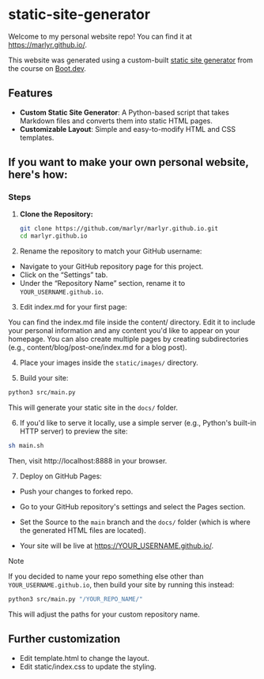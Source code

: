 # static-site-generator

Welcome to my personal website repo! You can find it at https://marlyr.github.io/.

This website was generated using a custom-built [static site generator](https://www.boot.dev/courses/build-static-site-generator-python) from the course on [Boot.dev](https://www.boot.dev).

## Features

- **Custom Static Site Generator**: A Python-based script that takes Markdown files and converts them into static HTML pages.
- **Customizable Layout**: Simple and easy-to-modify HTML and CSS templates.

## If you want to make your own personal website, here's how:

### Steps

1. **Clone the Repository:**

   ```bash
   git clone https://github.com/marlyr/marlyr.github.io.git
   cd marlyr.github.io
   ```
2. Rename the repository to match your GitHub username:

- Navigate to your GitHub repository page for this project.
- Click on the “Settings” tab.
- Under the “Repository Name” section, rename it to `YOUR_USERNAME.github.io`.

3. Edit index.md for your first page:

You can find the index.md file inside the content/ directory. Edit it to include your personal information and any content you'd like to appear on your homepage. You can also create multiple pages by creating subdirectories (e.g., content/blog/post-one/index.md for a blog post).

4. Place your images inside the `static/images/` directory.

5. Build your site:

```bash
python3 src/main.py
```
This will generate your static site in the `docs/` folder.

6. If you'd like to serve it locally, use a simple server (e.g., Python's built-in HTTP server) to preview the site:

```bash
sh main.sh
```
Then, visit http://localhost:8888 in your browser.

7. Deploy on GitHub Pages:

- Push your changes to forked repo.

- Go to your GitHub repository's settings and select the Pages section.

- Set the Source to the `main` branch and the `docs/` folder (which is where the generated HTML files are located).

- Your site will be live at https://YOUR_USERNAME.github.io/.


> [!NOTE]
> If you decided to name your repo something else other than `YOUR_USERNAME.github.io`, then build your site by running this instead:
> ```bash
> python3 src/main.py "/YOUR_REPO_NAME/"
> ```
> This will adjust the paths for your custom repository name.

## Further customization

- Edit template.html to change the layout.
- Edit static/index.css to update the styling.
